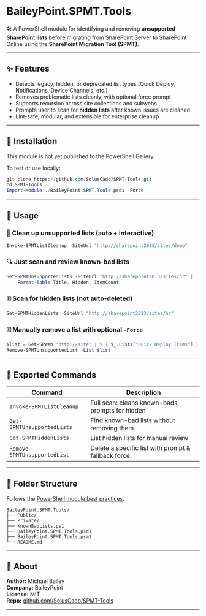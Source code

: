 # BaileyPoint.SPMT.Tools

🛠 A PowerShell module for identifying and removing **unsupported SharePoint lists** before migrating from SharePoint Server to SharePoint Online using the **SharePoint Migration Tool (SPMT)**.

---

## ✨ Features

- Detects legacy, hidden, or deprecated list types (Quick Deploy, Notifications, Device Channels, etc.)
- Removes problematic lists cleanly, with optional force prompt
- Supports recursion across site collections and subwebs
- Prompts user to scan for **hidden lists** after known issues are cleaned
- Lint-safe, modular, and extensible for enterprise cleanup

---

## 📆 Installation

This module is not yet published to the PowerShell Gallery.

To test or use locally:

```powershell
git clone https://github.com/SolusCado/SPMT-Tools.git
cd SPMT-Tools
Import-Module ./BaileyPoint.SPMT.Tools.psd1 -Force
```

---

## 🚀 Usage

### 🩼 Clean up unsupported lists (auto + interactive)

```powershell
Invoke-SPMTListCleanup -SiteUrl "http://sharepoint2013/sites/demo"
```

### 🔍 Just scan and review known-bad lists

```powershell
Get-SPMTUnsupportedLists -SiteUrl "http://sharepoint2013/sites/hr" |
    Format-Table Title, Hidden, ItemCount
```

### 🗉️ Scan for hidden lists (not auto-deleted)

```powershell
Get-SPMTHiddenLists -SiteUrl "http://sharepoint2013/sites/hr"
```

### 🗉️ Manually remove a list with optional `-Force`

```powershell
$list = Get-SPWeb "http://site" | % { $_.Lists["Quick Deploy Items"] }
Remove-SPMTUnsupportedList -List $list
```

---

## 🔧 Exported Commands

| Command                      | Description                                         |
| ---------------------------- | --------------------------------------------------- |
| `Invoke-SPMTListCleanup`     | Full scan: cleans known-bads, prompts for hidden    |
| `Get-SPMTUnsupportedLists`   | Find known-bad lists without removing them          |
| `Get-SPMTHiddenLists`        | List hidden lists for manual review                 |
| `Remove-SPMTUnsupportedList` | Delete a specific list with prompt & fallback force |

---

## 📁 Folder Structure

Follows the [PowerShell module best practices](https://learn.microsoft.com/en-us/powershell/scripting/developer/module/authoring-script-modules).

```
BaileyPoint.SPMT.Tools/
├── Public/
├── Private/
├── KnownBadLists.ps1
├── BaileyPoint.SPMT.Tools.psd1
├── BaileyPoint.SPMT.Tools.psm1
└── README.md
```

---

## 🤛 About

**Author:** Michael Bailey\
**Company:** BaileyPoint\
**License:** MIT\
**Repo:** [github.com/SolusCado/SPMT-Tools](https://github.com/SolusCado/SPMT-Tools)

---